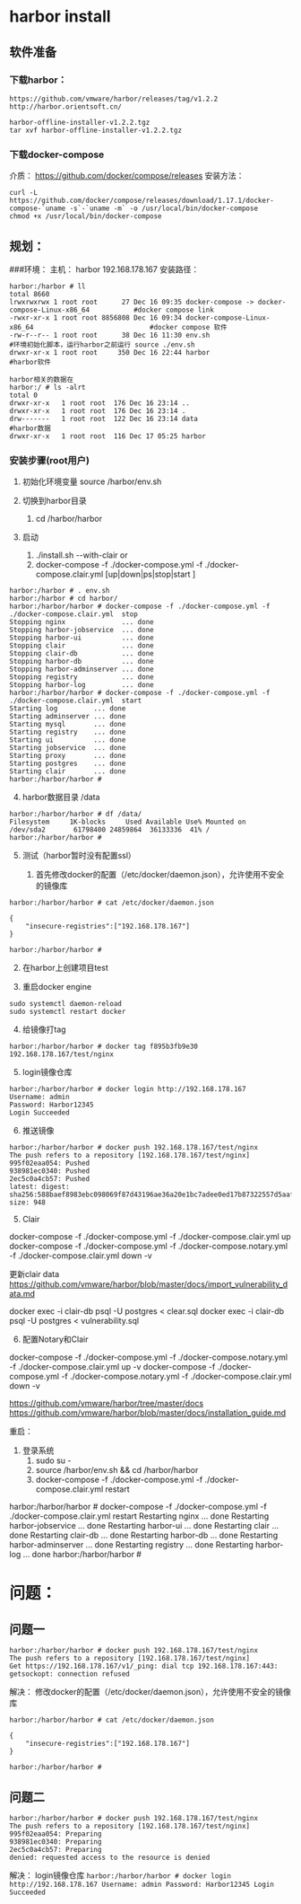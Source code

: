 # harbor install
## 软件准备

### 下载harbor：
```
https://github.com/vmware/harbor/releases/tag/v1.2.2
http://harbor.orientsoft.cn/

harbor-offline-installer-v1.2.2.tgz
tar xvf harbor-offline-installer-v1.2.2.tgz
```

### 下载docker-compose
介质：
https://github.com/docker/compose/releases
安装方法：
```
curl -L https://github.com/docker/compose/releases/download/1.17.1/docker-compose-`uname -s`-`uname -m` -o /usr/local/bin/docker-compose
chmod +x /usr/local/bin/docker-compose
```

## 规划：

###环境：
	主机： harbor  192.168.178.167 
	安装路径：
```
harbor:/harbor # ll
total 8660
lrwxrwxrwx 1 root root      27 Dec 16 09:35 docker-compose -> docker-compose-Linux-x86_64           #docker compose link
-rwxr-xr-x 1 root root 8856808 Dec 16 09:34 docker-compose-Linux-x86_64                             #docker compose 软件
-rw-r--r-- 1 root root      38 Dec 16 11:30 env.sh                                                  #环境初始化脚本，运行harbor之前运行 source ./env.sh
drwxr-xr-x 1 root root     350 Dec 16 22:44 harbor                                                  #harbor软件

harbor相关的数据在
harbor:/ # ls -alrt
total 0
drwxr-xr-x   1 root root  176 Dec 16 23:14 ..
drwxr-xr-x   1 root root  176 Dec 16 23:14 .
drw-------   1 root root  122 Dec 16 23:14 data                                                    #harbor数据
drwxr-xr-x   1 root root  116 Dec 17 05:25 harbor
```

### 安装步骤(root用户)

1. 初始化环境变量
    source /harbor/env.sh

2. 切换到harbor目录
   1) cd /harbor/harbor

3. 启动
   1) ./install.sh --with-clair
   or
   2) docker-compose -f ./docker-compose.yml -f ./docker-compose.clair.yml [up|down|ps|stop|start ]
 
```
harbor:/harbor # . env.sh 
harbor:/harbor # cd harbor/
harbor:/harbor/harbor # docker-compose -f ./docker-compose.yml -f ./docker-compose.clair.yml  stop
Stopping nginx              ... done
Stopping harbor-jobservice  ... done
Stopping harbor-ui          ... done
Stopping clair              ... done
Stopping clair-db           ... done
Stopping harbor-db          ... done
Stopping harbor-adminserver ... done
Stopping registry           ... done
Stopping harbor-log         ... done
harbor:/harbor/harbor # docker-compose -f ./docker-compose.yml -f ./docker-compose.clair.yml  start
Starting log         ... done
Starting adminserver ... done
Starting mysql       ... done
Starting registry    ... done
Starting ui          ... done
Starting jobservice  ... done
Starting proxy       ... done
Starting postgres    ... done
Starting clair       ... done
harbor:/harbor/harbor # 

```
   
   
4. harbor数据目录
	/data

``` shell
harbor:/harbor/harbor # df /data/
Filesystem     1K-blocks     Used Available Use% Mounted on
/dev/sda2       61798400 24859864  36133336  41% /
harbor:/harbor/harbor # 
```

5. 测试（harbor暂时没有配置ssl）

   1) 首先修改docker的配置（/etc/docker/daemon.json），允许使用不安全的镜像库
```
harbor:/harbor/harbor # cat /etc/docker/daemon.json

{ 
	"insecure-registries":["192.168.178.167"] 
}

harbor:/harbor/harbor # 
```
   2) 在harbor上创建项目test
    
   3) 重启docker engine
``` shell
sudo systemctl daemon-reload
sudo systemctl restart docker
```
   4) 给镜像打tag
``` shell
harbor:/harbor/harbor # docker tag f895b3fb9e30 192.168.178.167/test/nginx
```
   5) login镜像仓库
``` shell
harbor:/harbor/harbor # docker login http://192.168.178.167
Username: admin
Password: Harbor12345
Login Succeeded
``` 
   6) 推送镜像
``` shell
harbor:/harbor/harbor # docker push 192.168.178.167/test/nginx
The push refers to a repository [192.168.178.167/test/nginx]
995f02eaa054: Pushed 
938981ec0340: Pushed 
2ec5c0a4cb57: Pushed 
latest: digest: sha256:588baef8983ebc098069f87d43196ae36a20e1bc7adee0ed17b87322557d5aaf size: 948
```
5. Clair

docker-compose -f ./docker-compose.yml -f ./docker-compose.clair.yml up
docker-compose -f ./docker-compose.yml -f ./docker-compose.notary.yml -f ./docker-compose.clair.yml down -v

更新clair data
https://github.com/vmware/harbor/blob/master/docs/import_vulnerability_data.md

docker exec -i clair-db psql -U postgres < clear.sql
docker exec -i clair-db psql -U postgres < vulnerability.sql
 

6. 配置Notary和Clair

docker-compose -f ./docker-compose.yml -f ./docker-compose.notary.yml -f ./docker-compose.clair.yml up -v
docker-compose -f ./docker-compose.yml -f ./docker-compose.notary.yml -f ./docker-compose.clair.yml down -v

https://github.com/vmware/harbor/tree/master/docs
https://github.com/vmware/harbor/blob/master/docs/installation_guide.md


重启：
1. 登录系统 
   1)  sudo su -
   2)  source  /harbor/env.sh && cd /harbor/harbor
   3)  docker-compose -f ./docker-compose.yml -f ./docker-compose.clair.yml  restart

harbor:/harbor/harbor # docker-compose -f ./docker-compose.yml -f ./docker-compose.clair.yml  restart
Restarting nginx              ... done
Restarting harbor-jobservice  ... done
Restarting harbor-ui          ... done
Restarting clair              ... done
Restarting clair-db           ... done
Restarting harbor-db          ... done
Restarting harbor-adminserver ... done
Restarting registry           ... done
Restarting harbor-log         ... done
harbor:/harbor/harbor # 

# 问题：

## 问题一
	harbor:/harbor/harbor # docker push 192.168.178.167/test/nginx
	The push refers to a repository [192.168.178.167/test/nginx]
	Get https://192.168.178.167/v1/_ping: dial tcp 192.168.178.167:443: getsockopt: connection refused

解决：
	修改docker的配置（/etc/docker/daemon.json），允许使用不安全的镜像库
```
harbor:/harbor/harbor # cat /etc/docker/daemon.json

{ 
	"insecure-registries":["192.168.178.167"] 
}

harbor:/harbor/harbor # 
```

## 问题二

	harbor:/harbor/harbor # docker push 192.168.178.167/test/nginx
	The push refers to a repository [192.168.178.167/test/nginx]
	995f02eaa054: Preparing 
	938981ec0340: Preparing 
	2ec5c0a4cb57: Preparing 
	denied: requested access to the resource is denied

解决：
	login镜像仓库
	```
	harbor:/harbor/harbor # docker login http://192.168.178.167
	Username: admin
	Password: Harbor12345
	Login Succeeded
	```


